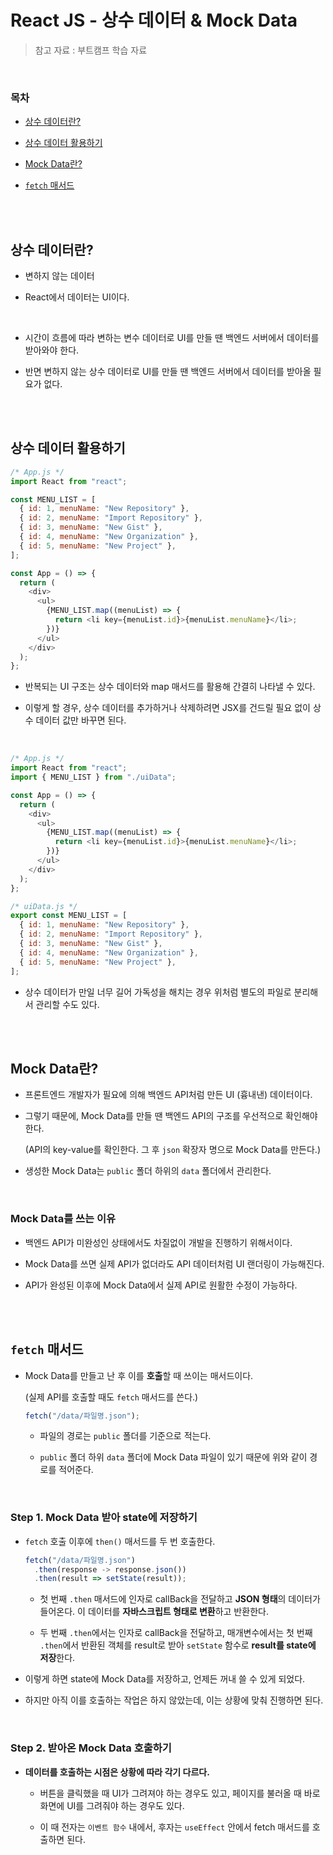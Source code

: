 # React JS - 상수 데이터 & Mock Data

> 참고 자료 : 부트캠프 학습 자료

<br/>

### 목차

- <a href="https://github.com/SangYoonLee1231/TIL/blob/main/React%20JS/react_mock_data.md#%EC%83%81%EC%88%98-%EB%8D%B0%EC%9D%B4%ED%84%B0%EB%9E%80">상수 데이터란?</a>

- <a href="https://github.com/SangYoonLee1231/TIL/blob/main/React%20JS/react_mock_data.md#%EC%83%81%EC%88%98-%EB%8D%B0%EC%9D%B4%ED%84%B0-%ED%99%9C%EC%9A%A9%ED%95%98%EA%B8%B0">상수 데이터 활용하기</a>
- <a href="https://github.com/SangYoonLee1231/TIL/blob/main/React%20JS/react_mock_data.md#mock-data%EB%9E%80">Mock Data란?</a>
- <a href="https://github.com/SangYoonLee1231/TIL/blob/main/React%20JS/react_mock_data.md#fetch-%EB%A7%A4%EC%84%9C%EB%93%9C"><code>fetch</code> 매서드</a>

<br/><br/>

## 상수 데이터란?

- 변하지 않는 데이터

- React에서 데이터는 UI이다.

<br/>

- 시간이 흐름에 따라 변하는 변수 데이터로 UI를 만들 땐 백엔드 서버에서 데이터를 받아와야 한다.

- 반면 변하지 않는 상수 데이터로 UI를 만들 땐 백엔드 서버에서 데이터를 받아올 필요가 없다.

<br/><br/>

## 상수 데이터 활용하기

```js
/* App.js */
import React from "react";

const MENU_LIST = [
  { id: 1, menuName: "New Repository" },
  { id: 2, menuName: "Import Repository" },
  { id: 3, menuName: "New Gist" },
  { id: 4, menuName: "New Organization" },
  { id: 5, menuName: "New Project" },
];

const App = () => {
  return (
    <div>
      <ul>
        {MENU_LIST.map((menuList) => {
          return <li key={menuList.id}>{menuList.menuName}</li>;
        })}
      </ul>
    </div>
  );
};
```

- 반복되는 UI 구조는 상수 데이터와 map 매서드를 활용해 간결히 나타낼 수 있다.

- 이렇게 할 경우, 상수 데이터를 추가하거나 삭제하려면 JSX를 건드릴 필요 없이 상수 데이터 값만 바꾸면 된다.

<br/>

```js
/* App.js */
import React from "react";
import { MENU_LIST } from "./uiData";

const App = () => {
  return (
    <div>
      <ul>
        {MENU_LIST.map((menuList) => {
          return <li key={menuList.id}>{menuList.menuName}</li>;
        })}
      </ul>
    </div>
  );
};
```

```js
/* uiData.js */
export const MENU_LIST = [
  { id: 1, menuName: "New Repository" },
  { id: 2, menuName: "Import Repository" },
  { id: 3, menuName: "New Gist" },
  { id: 4, menuName: "New Organization" },
  { id: 5, menuName: "New Project" },
];
```

- 상수 데이터가 만일 너무 길어 가독성을 해치는 경우 위처럼 별도의 파일로 분리해서 관리할 수도 있다.

<br/><br/>

## Mock Data란?

- 프론트엔드 개발자가 필요에 의해 백엔드 API처럼 만든 UI (흉내낸) 데이터이다.

- 그렇기 때문에, Mock Data를 만들 땐 백엔드 API의 구조를 우선적으로 확인해야 한다.

  (API의 key-value를 확인한다. 그 후 <code>json</code> 확장자 명으로 Mock Data를 만든다.)

- 생성한 Mock Data는 <code>public</code> 폴더 하위의 <code>data</code> 폴더에서 관리한다.

<br/>

### Mock Data를 쓰는 이유

- 백엔드 API가 미완성인 상태에서도 차질없이 개발을 진행하기 위해서이다.

- Mock Data를 쓰면 실제 API가 없더라도 API 데이터처럼 UI 랜더링이 가능해진다.

- API가 완성된 이후에 Mock Data에서 실제 API로 원활한 수정이 가능하다.

<br/><br/>

## <code>fetch</code> 매서드

- Mock Data를 만들고 난 후 이를 <strong>호출</strong>할 때 쓰이는 매서드이다.

  (실제 API를 호출할 때도 <code>fetch</code> 매서드를 쓴다.)

  ```js
  fetch("/data/파일명.json");
  ```

  - 파일의 경로는 <code>public</code> 폴더를 기준으로 적는다.

  - <code>public</code> 폴더 하위 <code>data</code> 폴더에 Mock Data 파일이 있기 때문에 위와 같이 경로를 적어준다.

<br/>

### Step 1. Mock Data 받아 state에 저장하기

- <code>fetch</code> 호출 이후에 <code>then()</code> 매서드를 두 번 호출한다.

  ```js
  fetch("/data/파일명.json")
    .then(response -> response.json())
    .then(result => setState(result));
  ```

  - 첫 번째 <code>.then</code> 매서드에 인자로 callBack을 전달하고 <strong>JSON 형태</strong>의 데이터가 들어온다. 이 데이터를 <strong>자바스크립트 형태로 변환</strong>하고 반환한다.

  - 두 번째 <code>.then</code>에서는 인자로 callBack을 전달하고, 매개변수에서는 첫 번째 <code>.then</code>에서 반환된 객체를 result로 받아 <code>setState</code> 함수로 <strong>result를 state에 저장</strong>한다.

- 이렇게 하면 state에 Mock Data를 저장하고, 언제든 꺼내 쓸 수 있게 되었다.

- 하지만 아직 이를 호출하는 작업은 하지 않았는데, 이는 상황에 맞춰 진행하면 된다.

<br/>

### Step 2. 받아온 Mock Data 호출하기

- <strong>데이터를 호출하는 시점은 상황에 따라 각기 다르다.</strong>

  - 버튼을 클릭했을 때 UI가 그려져야 하는 경우도 있고, 페이지를 불러올 때 바로 화면에 UI를 그려줘야 하는 경우도 있다.

  - 이 때 전자는 <code>이벤트 함수</code> 내에서, 후자는 <code>useEffect</code> 안에서 fetch 매서드를 호출하면 된다.
